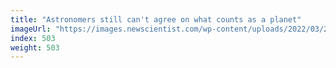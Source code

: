 ```yaml
---
title: "Astronomers still can't agree on what counts as a planet"
imageUrl: "https://images.newscientist.com/wp-content/uploads/2022/03/25115617/SEI_95246757.jpg?width=600"
index: 503
weight: 503
---
```

